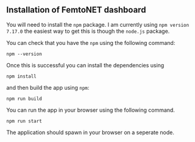 ## Installation of FemtoNET dashboard

You will need to install the `npm` package. I am currently using `npm version 7.17.0` the easiest way to get this is though the `node.js` package.

You can check that you have the `npm` using the following command:

`npm --version`

Once this is successful you can install the dependencies using

`npm install`

and then build the app using `npm`:

`npm run build`

You can run the app in your browser using the following command.

`npm run start`

The application should spawn in your browser on a seperate node.